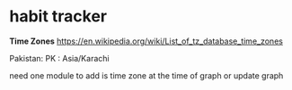 # habit tracker 


**Time Zones**
https://en.wikipedia.org/wiki/List_of_tz_database_time_zones

Pakistan:
PK : Asia/Karachi

need one module to add is time zone at the time of graph or update graph